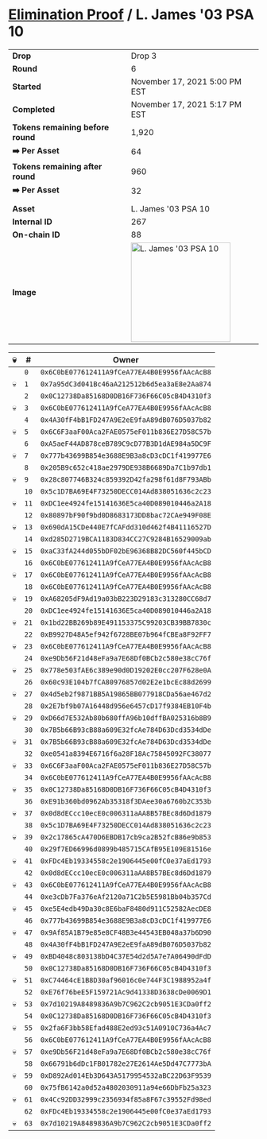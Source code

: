 # [Elimination Proof](./readme.md) / L. James &#039;03 PSA 10

|||
|---|---|
| **Drop** | Drop 3 |
| **Round** | 6 |
| **Started** | November 17, 2021 5:00 PM EST |
| **Completed** | November 17, 2021 5:17 PM EST |
| **Tokens remaining before round** | 1,920 |
| **➡️ Per Asset** | 64 |
| **Tokens remaining after round** | 960 |
| **➡️ Per Asset** | 32 |
| | |
| **Asset** | L. James &#039;03 PSA 10 |
| **Internal ID** | 267 |
| **On-chain ID** | 88 |
| **Image** | <img src="https://tcdn.blokpax.com/94d9199b-dc69-4c01-8613-566517e94127/4780ad94e78c2c133a9b2f39804de11f08e748f191c7e3eb5026528d8d0f4f6e.jpg" height="200" alt="L. James &#039;03 PSA 10" /> |


| 💀 | # | Owner |
| --- | --- | --- |
|  | `0` | `0x6C0bE077612411A9fCeA77EA4B0E9956fAAcAcB8` |
| 💀 | `1` | `0x7a95dC3d041Bc46aA212512b6d5ea3aE8e2Aa874` |
|  | `2` | `0x0C12738Da85168D0DB16F736F66C05cB4D4310f3` |
| 💀 | `3` | `0x6C0bE077612411A9fCeA77EA4B0E9956fAAcAcB8` |
|  | `4` | `0x4A30fF4bB1FD247A9E2eE9faA89dB076D5037b82` |
| 💀 | `5` | `0x6C6F3aaF00Aca2FAE0575eF011b836E27D58C57b` |
|  | `6` | `0xA5aeF44AD878ceB789C9cD77B3D1dAE984a5DC9F` |
| 💀 | `7` | `0x777b43699B854e3688E9B3a8cD3cDC1f419977E6` |
|  | `8` | `0x205B9c652c418ae2979DE938B6689Da7C1b97db1` |
| 💀 | `9` | `0x28c807746B324c859392D42fa298f61d8F793ABb` |
|  | `10` | `0x5c1D7BA69E4F73250DECC014Ad838051636c2c23` |
| 💀 | `11` | `0xDC1ee4924fe15141636E5ca40D089010446a2A18` |
|  | `12` | `0x80897bF90f9bd0D8683173DD8bac72CAe949F08E` |
| 💀 | `13` | `0x690dA15CDe440E7fCAFdd310d462f4B41116527D` |
|  | `14` | `0xd285D2719BCA1183D834CC27C9284B16529009ab` |
| 💀 | `15` | `0xaC33fA244d055bDF02bE96368B82DC560f445bCD` |
|  | `16` | `0x6C0bE077612411A9fCeA77EA4B0E9956fAAcAcB8` |
| 💀 | `17` | `0x6C0bE077612411A9fCeA77EA4B0E9956fAAcAcB8` |
|  | `18` | `0x6C0bE077612411A9fCeA77EA4B0E9956fAAcAcB8` |
| 💀 | `19` | `0xA68205dF9Ad19a03bB223D29183c313280CC68d7` |
|  | `20` | `0xDC1ee4924fe15141636E5ca40D089010446a2A18` |
| 💀 | `21` | `0x1bd22BB269b89E491153375C99203CB39BB7830c` |
|  | `22` | `0xB9927D48A5ef942f6728BE07b964fCBEa8F92FF7` |
| 💀 | `23` | `0x6C0bE077612411A9fCeA77EA4B0E9956fAAcAcB8` |
|  | `24` | `0xe9Db56F21d48eFa9a7E68Df0BCb2c580e38cC76f` |
| 💀 | `25` | `0x778e503fAE6c389e90d0D19202E0cc207F628e0A` |
|  | `26` | `0x60c93E104b7fCA80976857d02E2e1bcEc88d2699` |
| 💀 | `27` | `0x4d5eb2f9871BB5A19865BB077918CDa56ae467d2` |
|  | `28` | `0x2E7bf9b07A16448d956e6457cD17f9384EB10F4b` |
| 💀 | `29` | `0xD66d7E532Ab80b680ffA96b10dffBA025316b8B9` |
|  | `30` | `0x7B5b66B93cB88a609E32fcAe784D63Dcd3534dDe` |
| 💀 | `31` | `0x7B5b66B93cB88a609E32fcAe784D63Dcd3534dDe` |
|  | `32` | `0xe0541a8394E6716f6a28F18Ac75845092FC38077` |
| 💀 | `33` | `0x6C6F3aaF00Aca2FAE0575eF011b836E27D58C57b` |
|  | `34` | `0x6C0bE077612411A9fCeA77EA4B0E9956fAAcAcB8` |
| 💀 | `35` | `0x0C12738Da85168D0DB16F736F66C05cB4D4310f3` |
|  | `36` | `0xE91b360bd0962Ab35318f3DAee30a6760b2C353b` |
| 💀 | `37` | `0x0d8dECcc10ecE0c006311aAA8B57BEc8d6Dd1879` |
|  | `38` | `0x5c1D7BA69E4F73250DECC014Ad838051636c2c23` |
| 💀 | `39` | `0x2c17865cA470D6EBDB17cb9ca2B52fcB86e9b853` |
|  | `40` | `0x29f7ED66996d0899b485715CAfB95E109E81516e` |
| 💀 | `41` | `0xFDc4Eb19334558c2e1906445e00fC0e37aEd1793` |
|  | `42` | `0x0d8dECcc10ecE0c006311aAA8B57BEc8d6Dd1879` |
| 💀 | `43` | `0x6C0bE077612411A9fCeA77EA4B0E9956fAAcAcB8` |
|  | `44` | `0xe3cDb7Fa376eAf2120a71C2b5E5981Bb04b357Cd` |
| 💀 | `45` | `0xe5E4edb49Da30c8E6baF8480d911C52582AecDE8` |
|  | `46` | `0x777b43699B854e3688E9B3a8cD3cDC1f419977E6` |
| 💀 | `47` | `0x9Af85A1B79e85e8CF48B3e44543EB048a37b6D90` |
|  | `48` | `0x4A30fF4bB1FD247A9E2eE9faA89dB076D5037b82` |
| 💀 | `49` | `0xBD4048c803138bD4C37E54d2d5A7e7A06490dFdD` |
|  | `50` | `0x0C12738Da85168D0DB16F736F66C05cB4D4310f3` |
| 💀 | `51` | `0xC74464cE1B8D30af96016c0e744F3C1988952a4f` |
|  | `52` | `0xE76f76beE5F159721Ac9d41338D3638cDe0069D1` |
| 💀 | `53` | `0x7d10219A8489836A9b7C962C2cb9051E3CDa0ff2` |
|  | `54` | `0x0C12738Da85168D0DB16F736F66C05cB4D4310f3` |
| 💀 | `55` | `0x2fa6F3bb58Efad488E2ed93c51A0910C736a4Ac7` |
|  | `56` | `0x6C0bE077612411A9fCeA77EA4B0E9956fAAcAcB8` |
| 💀 | `57` | `0xe9Db56F21d48eFa9a7E68Df0BCb2c580e38cC76f` |
|  | `58` | `0x66791b6dDc1FB01782e27E2614Ae5Dd47C7773bA` |
| 💀 | `59` | `0xD892Ad014Eb3D643A5179954532aBC22D63F9539` |
|  | `60` | `0x75fB6142a0d52a4802030911a94e66DbFb25a323` |
| 💀 | `61` | `0x4Cc92DD32999c2356934f85a8F67c39552Fd98ed` |
|  | `62` | `0xFDc4Eb19334558c2e1906445e00fC0e37aEd1793` |
| 💀 | `63` | `0x7d10219A8489836A9b7C962C2cb9051E3CDa0ff2` |
